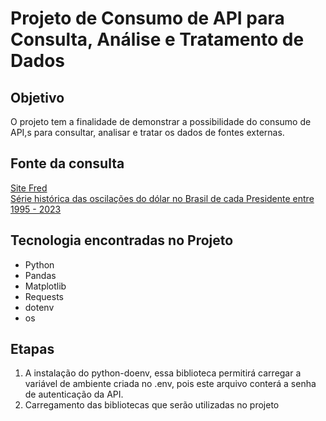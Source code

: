 # Projeto de Consumo de API para Consulta, Análise e Tratamento de Dados

## Objetivo

O projeto tem a finalidade de demonstrar a possibilidade do consumo de API,s para consultar, analisar e tratar os dados de fontes externas.

## Fonte da consulta
[Site Fred](https://fred.stlouisfed.org)  
[Série histórica das oscilações do dólar no Brasil de cada Presidente entre 1995 - 2023](https://api.stlouisfed.org/fred/series/observations)

## Tecnologia encontradas no Projeto  
- Python
- Pandas
- Matplotlib
- Requests
- dotenv
- os

## Etapas
1. A instalação do python-doenv, essa biblioteca permitirá carregar a variável de ambiente criada no .env, pois este arquivo conterá a senha de autenticação da API.
2. Carregamento das bibliotecas que serão utilizadas no projeto
